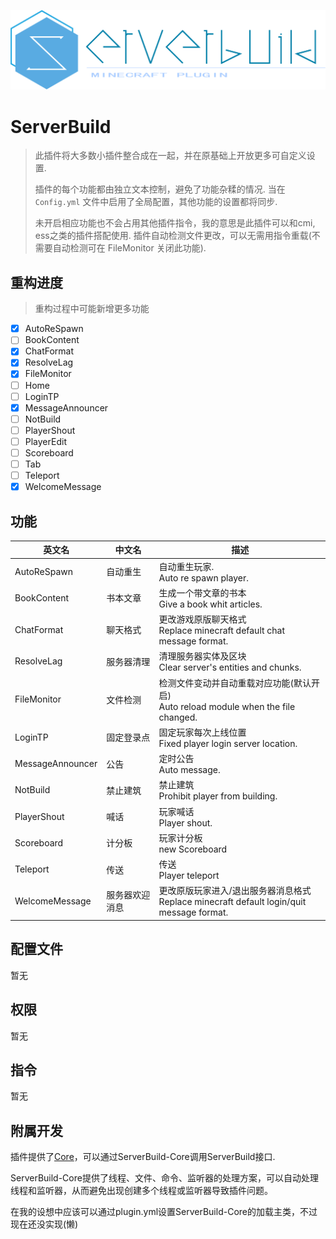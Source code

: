 ![](https://github.com/hanhan2001/ServerBuild/blob/master/images/ServerBuild.png)



# ServerBuild

> 此插件将大多数小插件整合成在一起，并在原基础上开放更多可自定义设置.
>
> 插件的每个功能都由独立文本控制，避免了功能杂糅的情况. 当在 `Config.yml` 文件中启用了全局配置，其他功能的设置都将同步.
>
> 未开启相应功能也不会占用其他插件指令，我的意思是此插件可以和cmi, ess之类的插件搭配使用. 插件自动检测文件更改，可以无需用指令重载(不需要自动检测可在 FileMonitor 关闭此功能).

## 重构进度

> 重构过程中可能新增更多功能

- [x] AutoReSpawn
- [ ] BookContent
- [x] ChatFormat
- [x] ResolveLag
- [x] FileMonitor
- [ ] Home
- [ ] LoginTP
- [x] MessageAnnouncer
- [ ] NotBuild
- [ ] PlayerShout
- [ ] PlayerEdit
- [ ] Scoreboard
- [ ] Tab
- [ ] Teleport
- [x] WelcomeMessage

## 功能

| 英文名           | 中文名         | 描述                                                         |
| ---------------- | -------------- | ------------------------------------------------------------ |
| AutoReSpawn      | 自动重生       | 自动重生玩家.<br />Auto re spawn player.                     |
| BookContent      | 书本文章       | 生成一个带文章的书本<br />Give a book whit articles.         |
| ChatFormat       | 聊天格式       | 更改游戏原版聊天格式<br />Replace minecraft default chat message format. |
| ResolveLag       | 服务器清理     | 清理服务器实体及区块<br />Clear server's entities and chunks. |
| FileMonitor      | 文件检测       | 检测文件变动并自动重载对应功能(默认开启)<br />Auto reload module when the file changed. |
| LoginTP          | 固定登录点     | 固定玩家每次上线位置<br />Fixed player login server location. |
| MessageAnnouncer | 公告           | 定时公告<br />Auto message.                                  |
| NotBuild         | 禁止建筑       | 禁止建筑<br />Prohibit player from building.                 |
| PlayerShout      | 喊话           | 玩家喊话<br />Player shout.                                  |
| Scoreboard       | 计分板         | 玩家计分板<br />new Scoreboard                               |
| Teleport         | 传送           | 传送<br />Player teleport                                    |
| WelcomeMessage   | 服务器欢迎消息 | 更改原版玩家进入/退出服务器消息格式<br />Replace minecraft default login/quit message format. |

## 配置文件

暂无

## 权限

暂无

## 指令

暂无



## 附属开发

插件提供了[Core](https://github.com/hanhan2001/ServerBuild-Core)，可以通过ServerBuild-Core调用ServerBuild接口.

ServerBuild-Core提供了线程、文件、命令、监听器的处理方案，可以自动处理线程和监听器，从而避免出现创建多个线程或监听器导致插件问题。

在我的设想中应该可以通过plugin.yml设置ServerBuild-Core的加载主类，不过现在还没实现(懒)